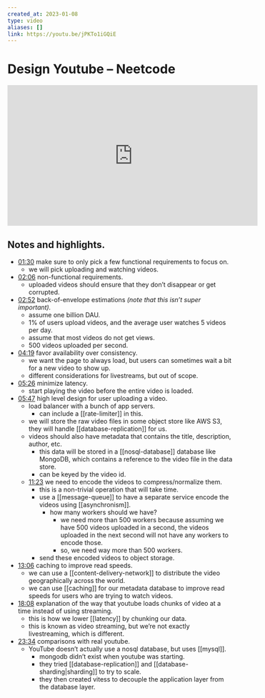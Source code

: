 ```yaml
---
created_at: 2023-01-08
type: video
aliases: []
link: https://youtu.be/jPKTo1iGQiE
---
```


# Design Youtube – Neetcode

<iframe width="560" height="315" src="https://www.youtube.com/embed/jPKTo1iGQiE" title="YouTube video player" frameborder="0" allow="accelerometer; autoplay; clipboard-write; encrypted-media; gyroscope; picture-in-picture; web-share" allowfullscreen></iframe>

## Notes and highlights.

- [01:30](https://www.youtube.com/watch?v=jPKTo1iGQiE#t=90.26987214877319) make sure to only pick a few functional requirements to focus on.
	- we will pick uploading and watching videos.
- [02:06](https://www.youtube.com/watch?v=jPKTo1iGQiE#t=126.46583904005432) non-functional requirements.
	- uploaded videos should ensure that they don’t disappear or get corrupted.
- [02:52](https://www.youtube.com/watch?v=jPKTo1iGQiE#t=172.9987630076294) back-of-envelope estimations *(note that this isn’t super important).*
	- assume one billion DAU.
	- 1% of users upload videos, and the average user watches 5 videos per day.
	- assume that most videos do not get views.
	- 500 videos uploaded per second.
- [04:19](https://www.youtube.com/watch?v=jPKTo1iGQiE#t=259.7046371468658) favor availability over consistency.
	- we want the page to always load, but users can sometimes wait a bit for a new video to show up.
	- different considerations for livestreams, but out of scope.
- [05:26](https://www.youtube.com/watch?v=jPKTo1iGQiE#t=326.1878109256134) minimize latency.
	- start playing the video before the entire video is loaded.
- [05:47](https://www.youtube.com/watch?v=jPKTo1iGQiE#t=347.5793671087189) high level design for user uploading a video.
	- load balancer with a bunch of app servers.
		- can include a [[rate-limiter]] in this.
	- we will store the raw video files in some object store like AWS S3, they will handle [[database-replication]] for us.
	- videos should also have metadata that contains the title, description, author, etc.
		- this data will be stored in a [[nosql-database]] database like MongoDB, which contains a reference to the video file in the data store.
		- can be keyed by the video id.
	- [11:23](https://www.youtube.com/watch?v=jPKTo1iGQiE#t=683.26889) we need to encode the videos to compress/normalize them.
		- this is a non-trivial operation that will take time.
		- use a [[message-queue]] to have a separate service encode the videos using [[asynchronism]].
			- how many workers should we have?
				- we need more than 500 workers because assuming we have 500 videos uploaded in a second, the videos uploaded in the next second will not have any workers to encode those.
				- so, we need way more than 500 workers.
		- send these encoded videos to object storage.
- [13:06](https://www.youtube.com/watch?v=jPKTo1iGQiE#t=786.3662799904632) caching to improve read speeds.
	- we can use a [[content-delivery-network]] to distribute the video geographically across the world.
	- we can use [[caching]] for our metadata database to improve read speeds for users who are trying to watch videos.
- [18:08](https://www.youtube.com/watch?v=jPKTo1iGQiE#t=1080) explanation of the way that youtube loads chunks of video at a time instead of using streaming.
	- this is how we lower [[latency]] by chunking our data.
	- this is known as video streaming, but we’re not exactly livestreaming, which is different.
- [23:34](https://www.youtube.com/watch?v=jPKTo1iGQiE#t=1414.694799011444) comparisons with real youtube.
	- YouTube doesn’t actually use a nosql database, but uses [[mysql]].
		- mongodb didn’t exist when youtube was starting.
		- they tried [[database-replication]] and [[database-sharding|sharding]] to try to scale.
		- they then created vitess to decouple the application layer from the database layer.
